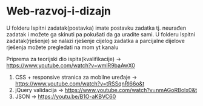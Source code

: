 # Web-razvoj-i-dizajn
U folderu Ispitni zadatak(postavka) imate postavku zadatka tj. neurađen zadatak i možete ga skinuti pa pokušati da ga uradite sami.
U folderu Ispitni zadatak(rješenje) se nalazi rješenje cijelog zadatka a parcijalne dijelove rješenja možete pregledati na mom yt kanalu

   Priprema za teorijski dio ispita(kvalifikacije) -> https://www.youtube.com/watch?v=wmlR9baAwX0
1. CSS + responsive stranica za mobilne uređaje -> https://www.youtube.com/watch?v=tRSSqnRl66o&t
2. jQuery validacija -> https://www.youtube.com/watch?v=nmAGoRBolx0&t
3. JSON -> https://youtu.be/B1O-aKBVC60
